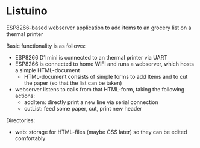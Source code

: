 # Listuino
ESP8266-based webserver application to add items to an grocery list on a thermal printer

Basic functionality is as follows:
- ESP8266 D1 mini is connected to an thermal printer via UART
- ESP8266 is connected to home WiFi and runs a webserver, which hosts a simple HTML-document
	+ HTML-document consists of simple forms to add Items and to cut the paper (so that the list can be taken)
- webserver listens to calls from that HTML-form, taking the following actions:
	+ addItem: directly print a new line via serial connection
	+ cutList: feed some paper, cut, print new header

Directories:
- web: storage for HTML-files (maybe CSS later) so they can be edited comfortably 